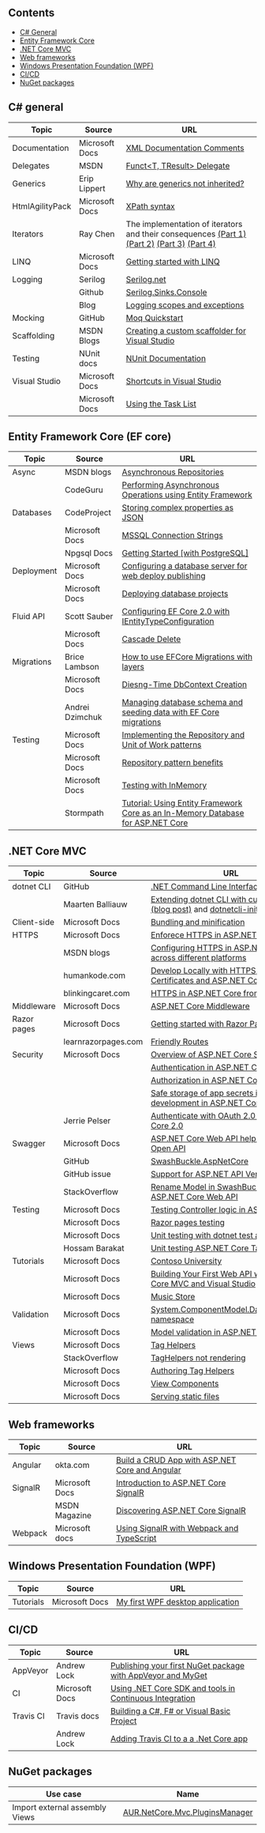 ## Contents

* [C# General](#c-general)
* [Entity Framework Core](#entity-framework-core-ef-core)
* [.NET Core MVC](#net-core-mvc)
* [Web frameworks](#web-frameworks)
* [Windows Presentation Foundation (WPF)](#windows-presentation-foundation-wpf)
* [CI/CD](#cicd)
* [NuGet packages](#nuget-packages)

## C# general
| Topic | Source | URL |
| --- | --- | --- |
| Documentation | Microsoft Docs | [XML Documentation Comments](https://msdn.microsoft.com/en-us/library/b2s063f7.aspx) |
| Delegates | MSDN | [Funct<T, TResult> Delegate](https://msdn.microsoft.com/en-us/library/bb549151(v=vs.110).aspx) |
| Generics | Erip Lippert | [Why are generics not inherited?](https://ericlippert.com/2013/07/15/why-are-generic-constraints-not-inherited/) |
| HtmlAgilityPack | Microsoft Docs | [XPath syntax](https://msdn.microsoft.com/en-us/library/ms256471(v=vs.110).aspx)|
| Iterators | Ray Chen | The implementation of iterators and their consequences [(Part 1)](https://blogs.msdn.microsoft.com/oldnewthing/20080812-00/?p=21273/) [(Part 2)](https://blogs.msdn.microsoft.com/oldnewthing/20080813-00/?p=21253) [(Part 3)](https://blogs.msdn.microsoft.com/oldnewthing/20080814-00/?p=21243) [(Part 4)](https://blogs.msdn.microsoft.com/oldnewthing/20080815-00/?p=21223/) |
| LINQ | Microsoft Docs | [Getting started with LINQ](https://msdn.microsoft.com/en-us/library/bb397933.aspx) |
| Logging | Serilog | [Serilog.net](https://serilog.net/) |
|  | Github| [Serilog.Sinks.Console](https://github.com/serilog/serilog-sinks-console) |
|  | Blog | [Logging scopes and exceptions](https://andrewlock.net/how-to-include-scopes-when-logging-exceptions-in-asp-net-core/) |
| Mocking | GitHub | [Moq Quickstart](https://github.com/Moq/moq4/wiki/Quickstart) |
| Scaffolding | MSDN Blogs | [Creating a custom scaffolder for Visual Studio](https://blogs.msdn.microsoft.com/webdev/2014/04/03/creating-a-custom-scaffolder-for-visual-studio/) |
| Testing | NUnit docs | [NUnit Documentation](https://github.com/nunit/docs/wiki/NUnit-Documentation) |
| Visual Studio | Microsoft Docs | [Shortcuts in Visual Studio](https://msdn.microsoft.com/en-us/library/da5kh0wa.aspx) |
| | Microsoft Docs | [Using the Task List](https://msdn.microsoft.com/en-us/library/txtwdysk.aspx) |

## Entity Framework Core (EF core)

| Topic | Source | URL |
| --- | --- | --- |
| Async| MSDN blogs | [Asynchronous Repositories](https://blogs.msdn.microsoft.com/mrtechnocal/2014/03/16/asynchronous-repositories/) |
| | CodeGuru | [Performing Asynchronous Operations using Entity Framework](http://www.codeguru.com/csharp/.net/net_framework/performing-asynchronous-operations-using-entity-framework.htm) |
| Databases | CodeProject | [Storing complex properties as JSON](https://www.codeproject.com/Articles/1166099/Entity-Framework-Storing-complex-properties-as-JSO) |
| | Microsoft Docs | [MSSQL Connection Strings](https://msdn.microsoft.com/en-us/library/jj653752(v=vs.110).aspx) |
| | Npgsql Docs | [Getting Started \[with PostgreSQL\]](http://www.npgsql.org/efcore/index.html) |
| Deployment | Microsoft Docs | [Configuring a database server for web deploy publishing](https://docs.microsoft.com/en-us/aspnet/web-forms/overview/deployment/configuring-server-environments-for-web-deployment/configuring-a-database-server-for-web-deploy-publishing)|
| | Microsoft Docs | [Deploying database projects](https://docs.microsoft.com/en-us/aspnet/web-forms/overview/deployment/web-deployment-in-the-enterprise/deploying-database-projects) |
| Fluid API | Scott Sauber | [Configuring EF Core 2.0 with IEntityTypeConfiguration](https://scottsauber.com/2017/09/11/customizing-ef-core-2-0-with-ientitytypeconfiguration/) |
| | Microsoft Docs | [Cascade Delete](https://docs.microsoft.com/en-us/ef/core/saving/cascade-delete) |
| Migrations | Brice Lambson | [How to use EFCore Migrations with layers](https://github.com/bricelam/Sample-SplitMigrations) |
| | Microsoft Docs | [Diesng-Time DbContext Creation](https://docs.microsoft.com/en-us/ef/core/miscellaneous/cli/dbcontext-creation) |
| | Andrei Dzimchuk | [Managing database schema and seeding data with EF Core migrations](https://dzimchuk.net/managing-database-schema-and-seeding-data-with-ef-core-migrations/) |
| Testing| Microsoft Docs | [Implementing the Repository and Unit of Work patterns](https://docs.microsoft.com/en-gb/aspnet/mvc/overview/older-versions/getting-started-with-ef-5-using-mvc-4/implementing-the-repository-and-unit-of-work-patterns-in-an-asp-net-mvc-application) |
| | Microsoft Docs | [Repository pattern benefits](https://msdn.microsoft.com/en-us/library/ff649690.aspx) |
|  | Microsoft Docs |[Testing with InMemory](https://docs.microsoft.com/en-gb/ef/core/miscellaneous/testing/in-memory) |
| | Stormpath | [Tutorial: Using Entity Framework Core as an In-Memory Database for ASP.NET Core](https://stormpath.com/blog/tutorial-entity-framework-core-in-memory-database-asp-net-core) |

## .NET Core MVC

| Topic | Source | URL |
| --- | --- | --- |
| dotnet CLI | GitHub | [.NET Command Line Interface](https://github.com/dotnet/cli/blob/master/README.md) |
| | Maarten Balliauw | [Extending dotnet CLI with custom tools (blog post)](https://blog.maartenballiauw.be/post/2017/04/10/extending-dotnet-cli-with-custom-tools.html) and [dotnetcli-init (GitHub)](https://github.com/maartenba/dotnetcli-init) |
| Client-side| Microsoft Docs | [Bundling and minification](https://docs.microsoft.com/en-us/aspnet/core/client-side/bundling-and-minification) |
| HTTPS | Microsoft Docs | [Enforece HTTPS in ASP.NET Core](https://docs.microsoft.com/en-us/aspnet/core/security/enforcing-ssl?view=aspnetcore-2.0&tabs=visual-studio) |
| | MSDN blogs | [Configuring HTTPS in ASP.NET Core across different platforms](https://blogs.msdn.microsoft.com/webdev/2017/11/29/configuring-https-in-asp-net-core-across-different-platforms/) |
| | humankode.com | [Develop Locally with HTTPS, Self-Signed Certificates and ASP.NET Core](https://www.humankode.com/asp-net-core/develop-locally-with-https-self-signed-certificates-and-asp-net-core) |
| | blinkingcaret.com | [HTTPS in ASP.NET Core from scratch](https://www.blinkingcaret.com/2017/03/01/https-asp-net-core/) |
| Middleware | Microsoft Docs | [ASP.NET Core Middleware](https://docs.microsoft.com/en-us/aspnet/core/fundamentals/middleware) |
| Razor pages| Microsoft Docs | [Getting started with Razor Pages](https://docs.microsoft.com/en-us/aspnet/core/tutorials/razor-pages/razor-pages-start) |
| | learnrazorpages.com | [Friendly Routes](https://www.learnrazorpages.com/razor-pages/routing#friendly-routes) |
| Security | Microsoft Docs | [Overview of ASP.NET Core Security](https://docs.microsoft.com/en-us/aspnet/core/security/?view=aspnetcore-2.1) |
| | | [Authentication in ASP.NET Core](https://docs.microsoft.com/en-us/aspnet/core/security/authentication/index?view=aspnetcore-2.1) |
| | | [Authorization in ASP.NET Core](https://docs.microsoft.com/en-us/aspnet/core/security/authorization/index?view=aspnetcore-2.1) |
| |  | [Safe storage of app secrets in development in ASP.NET Core](https://docs.microsoft.com/en-us/aspnet/core/security/app-secrets?view=aspnetcore-2.1&tabs=visual-studio) |
| | Jerrie Pelser | [Authenticate with OAuth 2.0 in ASP.NET Core 2.0](https://www.jerriepelser.com/blog/authenticate-oauth-aspnet-core-2/) |
| Swagger | Microsoft Docs | [ASP.NET Core Web API help pages with Open API](https://docs.microsoft.com/en-us/aspnet/core/tutorials/web-api-help-pages-using-swagger) |
| | GitHub | [SwashBuckle.AspNetCore](https://github.com/domaindrivendev/Swashbuckle.AspNetCore) |
| | GitHub issue | [Support for ASP.NET API Versioning?](https://github.com/domaindrivendev/Swashbuckle.AspNetCore/issues/244) |
| | StackOverflow | [Rename Model in SwashBuckle 6 with ASP.NET Core Web API](https://stackoverflow.com/questions/40644052/rename-model-in-swashbuckle-6-swagger-with-asp-net-core-web-api) |
| Testing | Microsoft Docs | [Testing Controller logic in ASP.NET Core](https://docs.microsoft.com/en-us/aspnet/core/mvc/controllers/testing?view=aspnetcore-2.1) |
| | Microsoft Docs | [Razor pages testing](https://docs.microsoft.com/en-us/aspnet/core/testing/razor-pages-testing) |
| | Microsoft Docs | [Unit testing with dotnet test and xUnit](https://docs.microsoft.com/en-us/dotnet/core/testing/unit-testing-with-dotnet-test) |
| | Hossam Barakat | [Unit testing ASP.NET Core Tag Helper](http://www.hossambarakat.net/2016/02/29/unit-testing-asp-net-core-tag-helper/) |
| Tutorials | Microsoft Docs | [Contoso University](https://docs.microsoft.com/en-us/aspnet/core/data/ef-mvc/) |
| | Microsoft Docs | [Building Your First Web API with ASP.NET Core MVC and Visual Studio](https://docs.microsoft.com/en-us/aspnet/core/tutorials/first-web-api) |
| | Microsoft Docs| [Music Store](https://github.com/aspnet/MusicStore)|
| Validation | Microsoft Docs | [System.ComponentModel.DataAnnotations namespace](https://msdn.microsoft.com/en-us/library/system.componentmodel.dataannotations(v=vs.110).aspx)
|  | Microsoft Docs | [Model validation in ASP.NET Core MVC](https://docs.microsoft.com/en-us/aspnet/core/mvc/models/validation) |
| Views | Microsoft Docs | [Tag Helpers](https://docs.microsoft.com/en-us/aspnet/core/mvc/views/tag-helpers/intro) |
| | StackOverflow | [TagHelpers not rendering](https://stackoverflow.com/questions/46388336/dotnet-core-2-0-taghelper-is-not-rendered#answer-46403680) |
| | Microsoft Docs | [Authoring Tag Helpers](https://docs.microsoft.com/en-us/aspnet/core/mvc/views/tag-helpers/authoring) |
| | Microsoft Docs | [View Components](https://docs.microsoft.com/en-us/aspnet/core/mvc/views/view-components) |
| | Microsoft Docs | [Serving static files](https://docs.microsoft.com/en-us/aspnet/core/fundamentals/static-files) |


## Web frameworks

| Topic | Source | URL |
| --- | --- | --- |
| Angular | okta.com | [Build a CRUD App with ASP.NET Core and Angular](https://developer.okta.com/blog/2018/04/26/build-crud-app-aspnetcore-angular) |
| SignalR | Microsoft Docs | [Introduction to ASP.NET Core SignalR](https://docs.microsoft.com/en-us/aspnet/core/signalr/introduction?view=aspnetcore-2.1) |
| | MSDN Magazine | [Discovering ASP.NET Core SignalR](https://msdn.microsoft.com/en-us/magazine/mt846469.aspx) |
| Webpack | Microsoft docs | [Using SignalR with Webpack and TypeScript](https://docs.microsoft.com/en-us/aspnet/core/tutorials/signalr-typescript-webpack?view=aspnetcore-2.1&tabs=visual-studio) |

## Windows Presentation Foundation (WPF)

| Topic | Source | URL |
| --- | --- | --- |
| Tutorials | Microsoft Docs | [My first WPF desktop application](https://docs.microsoft.com/en-us/dotnet/framework/wpf/getting-started/walkthrough-my-first-wpf-desktop-application) |

## CI/CD

| Topic | Source | URL |
| --- | --- | --- |
| AppVeyor | Andrew Lock | [Publishing your first NuGet package with AppVeyor and MyGet](https://andrewlock.net/publishing-your-first-nuget-package-with-appveyor-and-myget/) |
| CI | Microsoft Docs | [Using .NET Core SDK and tools in Continuous Integration](https://docs.microsoft.com/en-us/dotnet/core/tools/using-ci-with-cli) |
| Travis CI | Travis docs | [Building a C#, F# or Visual Basic Project](https://docs.travis-ci.com/user/languages/csharp/) |
| | Andrew Lock | [Adding Travis CI to a a .Net Core app](https://andrewlock.net/adding-travis-ci-to-a-net-core-app/) |

## NuGet packages

| Use case | Name |
| --- | --- |
| Import external assembly Views | [AUR.NetCore.Mvc.PluginsManager](https://www.nuget.org/packages/AUR.NETCore.Mvc.PluginsManager/1.0.0#) |